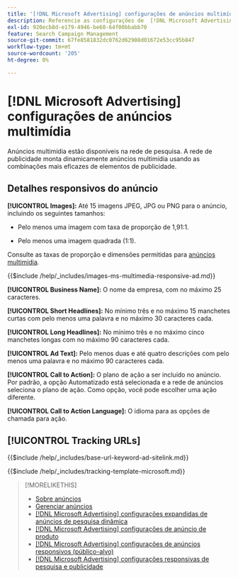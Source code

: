 ```yaml
---
title: '[!DNL Microsoft Advertising] configurações de anúncios multimídia'
description: Referencie as configurações de  [!DNL Microsoft Advertising] anúncios multimídia.
exl-id: 920ecb8d-e179-4946-be60-64f00bbabb70
feature: Search Campaign Management
source-git-commit: 67fe8581832dc0762d62908d01672e53cc95b847
workflow-type: tm+mt
source-wordcount: '205'
ht-degree: 0%

---
```


# [!DNL Microsoft Advertising] configurações de anúncios multimídia

Anúncios multimídia estão disponíveis na rede de pesquisa. A rede de publicidade monta dinamicamente anúncios multimídia usando as combinações mais eficazes de elementos de publicidade.

## Detalhes responsivos do anúncio

**[!UICONTROL Images]:** Até 15 imagens JPEG, JPG ou PNG para o anúncio, incluindo os seguintes tamanhos:

* Pelo menos uma imagem com taxa de proporção de 1,91:1.

* Pelo menos uma imagem quadrada (1:1).

Consulte as taxas de proporção e dimensões permitidas para [anúncios multimídia](https://help.ads.microsoft.com/#apex/ads/en/60107/0).

<!-- Instructions -->

{{$include /help/_includes/images-ms-multimedia-responsive-ad.md}}

**[!UICONTROL Business Name]:** O nome da empresa, com no máximo 25 caracteres.

**[!UICONTROL Short Headlines]:** No mínimo três e no máximo 15 manchetes curtas com pelo menos uma palavra e no máximo 30 caracteres cada.

**[!UICONTROL Long Headlines]:** No mínimo três e no máximo cinco manchetes longas com no máximo 90 caracteres cada.

**[!UICONTROL Ad Text]:** Pelo menos duas e até quatro descrições com pelo menos uma palavra e no máximo 90 caracteres cada.

**[!UICONTROL Call to Action]:** O plano de ação a ser incluído no anúncio. Por padrão, a opção Automatizado está selecionada e a rede de anúncios seleciona o plano de ação. Como opção, você pode escolher uma ação diferente.

**[!UICONTROL Call to Action Language]:** O idioma para as opções de chamada para ação.

## [!UICONTROL Tracking URLs]

<!-- **[!UICONTROL Base URl]:** -->

{{$include /help/_includes/base-url-keyword-ad-sitelink.md}}

<!-- **[!UICONTROL Tracking Template]:** -->

{{$include /help/_includes/tracking-template-microsoft.md}}

>[!MORELIKETHIS]
>
>* [Sobre anúncios](ad-about.md)
>* [Gerenciar anúncios](ad-manage.md)
>* [[!DNL Microsoft Advertising] configurações expandidas de anúncios de pesquisa dinâmica](ad-settings-microsoft-dsa.md)
>* [[!DNL Microsoft Advertising] configurações de anúncio de produto](ad-settings-microsoft-product.md)
>* [[!DNL Microsoft Advertising] configurações de anúncios responsivos (público-alvo)](ad-settings-microsoft-responsive.md)
>* [[!DNL Microsoft Advertising] configurações responsivas de pesquisa e publicidade](ad-settings-microsoft-rsa.md)

